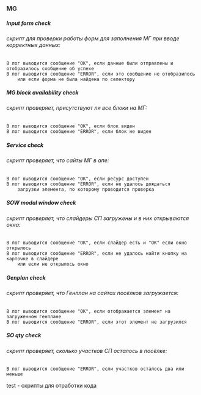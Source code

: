 ### MG
##### Input form check
###### скрипт для проверки работы форм для заполнения МГ при вводе корректных данных:
 
    В лог выводится сообщение "ОК", если данные были отправлены и отобразилось сообщение об успехе
    В лог выводится сообщение "ERROR", если это сообщение не отобразилось 
        или если форма не была найдена по селектору
                     
##### MG block availability check
###### скрипт проверяет, присутствуют ли все блоки на МГ:
 
    В лог выводится сообщение "ОК", если блок виден
    В лог выводится сообщение "ERROR", если блок не виден

##### Service check
###### скрипт проверяет, что сайты МГ в апе:
 
    В лог выводится сообщение "ОК", если ресурс доступен
    В лог выводится сообщение "ERROR", если не удалось дождаться 
        загрузки элемента, по которому проводится проверка

##### SOW modal window check
###### скрипт проверяет, что слайдеры СП загружены и в них открываются окна: 
 
    В лог выводится сообщение "ОК", если слайдер есть и "ОК" если окно открылось
    В лог выводится сообщение "ERROR", если не удалось найти кнопку на карточке в слайдере
        или если не открылось окно

##### Genplan check
###### скрипт проверяет, что Генплан на сайтах посёлков загружается: 
 
    В лог выводится сообщение "ОК", если отображается элемент на загруженном генплане
    В лог выводится сообщение "ERROR", если этот элемент не загрузился

##### SO qty check
###### скрипт проверяет, сколько участков СП осталось в посёлке: 
 
    В лог выводится сообщение "ERROR", если участков осталось два или меньше


test - скрипты для отработки кода                     
